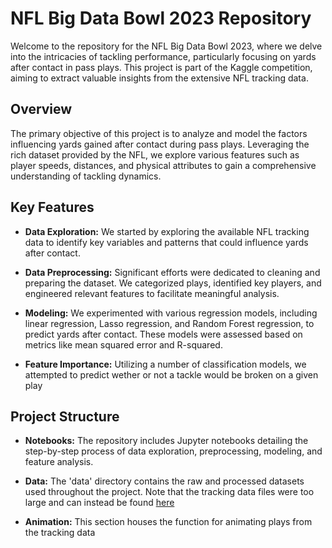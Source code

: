 # NFL Big Data Bowl 2023 Repository

Welcome to the repository for the NFL Big Data Bowl 2023, where we delve into the intricacies of tackling performance, particularly focusing on yards after contact in pass plays. This project is part of the Kaggle competition, aiming to extract valuable insights from the extensive NFL tracking data.

## Overview

The primary objective of this project is to analyze and model the factors influencing yards gained after contact during pass plays. Leveraging the rich dataset provided by the NFL, we explore various features such as player speeds, distances, and physical attributes to gain a comprehensive understanding of tackling dynamics.

## Key Features

- **Data Exploration:** We started by exploring the available NFL tracking data to identify key variables and patterns that could influence yards after contact.
  
- **Data Preprocessing:** Significant efforts were dedicated to cleaning and preparing the dataset. We categorized plays, identified key players, and engineered relevant features to facilitate meaningful analysis.

- **Modeling:** We experimented with various regression models, including linear regression, Lasso regression, and Random Forest regression, to predict yards after contact. These models were assessed based on metrics like mean squared error and R-squared.
- **Feature Importance:** Utilizing a number of classification models, we attempted to predict wether or not a tackle would be broken on a given play

## Project Structure

- **Notebooks:** The repository includes Jupyter notebooks detailing the step-by-step process of data exploration, preprocessing, modeling, and feature analysis.

- **Data:** The 'data' directory contains the raw and processed datasets used throughout the project. Note that the tracking data files were too large and can instead be found [here](https://www.kaggle.com/competitions/nfl-big-data-bowl-2024/data)

- **Animation:** This section houses the function for animating plays from the tracking data
